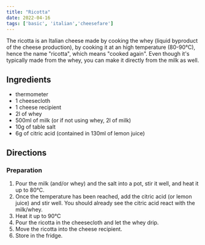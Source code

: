 ```yaml
---
title: "Ricotta"
date: 2022-04-16
tags: ['basic', 'italian','cheesefare']
---
```


The ricotta is an Italian cheese made by cooking the whey (liquid byproduct of the cheese production), by cooking it at an high temperature (80-90°C), hence the name "ricotta", which means "cooked again". Even though it's typically made from the whey, you can make it directly from the milk as well.

## Ingredients

- thermometer
- 1 cheesecloth
- 1 cheese recipient
- 2l of whey
- 500ml of milk (or if not using whey, 2l of milk)
- 10g of table salt
- 6g of citric acid (contained in 130ml of lemon juice)

## Directions

### Preparation

1. Pour the milk (and/or whey) and the salt into a pot, stir it well, and heat it up to 80°C.
2. Once the temperature has been reached, add the citric acid (or lemon juice) and stir well. You should already see the citric acid react with the milk/whey.
3. Heat it up to 90°C
4. Pour the ricotta in the cheesecloth and let the whey drip.
5. Move the ricotta into the cheese recipient.
6. Store in the fridge.
